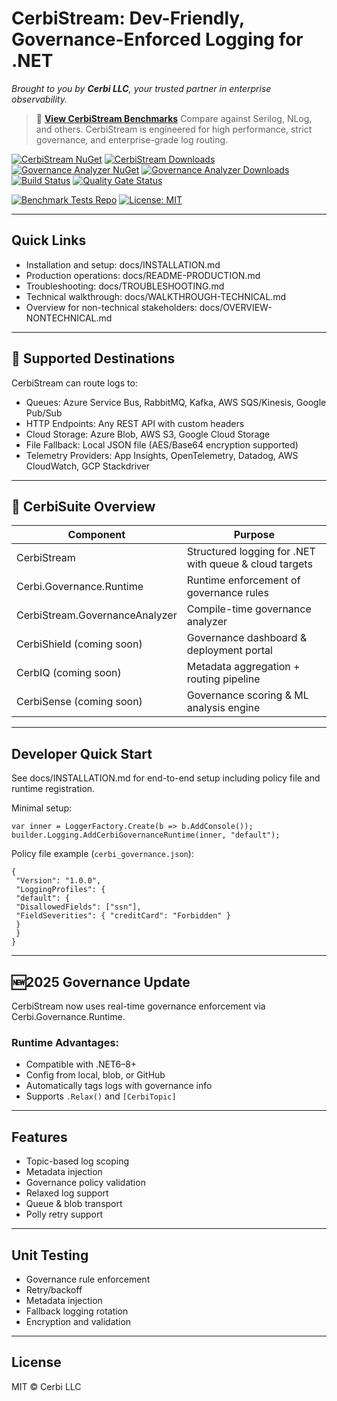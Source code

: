 # CerbiStream: Dev-Friendly, Governance-Enforced Logging for .NET

*Brought to you by **Cerbi LLC**, your trusted partner in enterprise observability.*

> 🚀 **[View CerbiStream Benchmarks](https://cerbi.io)**
> Compare against Serilog, NLog, and others. CerbiStream is engineered for high performance, strict governance, and enterprise-grade log routing.

[![CerbiStream NuGet](https://img.shields.io/nuget/v/CerbiStream?label=CerbiStream%20NuGet&style=flat-square)](https://www.nuget.org/packages/CerbiStream/)
[![CerbiStream Downloads](https://img.shields.io/nuget/dt/CerbiStream?label=Downloads&style=flat-square)](https://www.nuget.org/packages/CerbiStream/)
[![Governance Analyzer NuGet](https://img.shields.io/nuget/v/CerbiStream.GovernanceAnalyzer?label=Governance%20Analyzer%20NuGet&style=flat-square)](https://www.nuget.org/packages/CerbiStream.GovernanceAnalyzer/)
[![Governance Analyzer Downloads](https://img.shields.io/nuget/dt/CerbiStream.GovernanceAnalyzer?label=Governance%20Analyzer%20Downloads&style=flat-square)](https://www.nuget.org/packages/CerbiStream.GovernanceAnalyzer/)
[![Build Status](https://github.com/Zeroshi/Cerbi-CerbiStream/actions/workflows/cerbi-devsecops.yml/badge.svg?branch=master)](https://github.com/Zeroshi/Cerbi-CerbiStream/actions/workflows/cerbi-devsecops.yml)
[![Quality Gate Status](https://sonarcloud.io/api/project_badges/measure?project=Zeroshi_Cerbi-CerbiStream&metric=alert_status)](https://sonarcloud.io/summary/new_code?id=Zeroshi_Cerbi-CerbiStream)

[![Benchmark Tests Repo](https://img.shields.io/badge/View-Benchmark%20Tests-blue?style=flat-square)](https://github.com/Zeroshi/CerbiStream.BenchmarkTests)
[![License: MIT](https://img.shields.io/badge/License-MIT-yellow.svg?style=flat-square)](LICENSE)

---

## Quick Links
- Installation and setup: docs/INSTALLATION.md
- Production operations: docs/README-PRODUCTION.md
- Troubleshooting: docs/TROUBLESHOOTING.md
- Technical walkthrough: docs/WALKTHROUGH-TECHNICAL.md
- Overview for non-technical stakeholders: docs/OVERVIEW-NONTECHNICAL.md

---

## 🔗 Supported Destinations

CerbiStream can route logs to:

* Queues: Azure Service Bus, RabbitMQ, Kafka, AWS SQS/Kinesis, Google Pub/Sub
* HTTP Endpoints: Any REST API with custom headers
* Cloud Storage: Azure Blob, AWS S3, Google Cloud Storage
* File Fallback: Local JSON file (AES/Base64 encryption supported)
* Telemetry Providers: App Insights, OpenTelemetry, Datadog, AWS CloudWatch, GCP Stackdriver

---

## 🧱 CerbiSuite Overview

| Component | Purpose |
| ---------------------------------- | ------------------------------------------------------ |
| CerbiStream | Structured logging for .NET with queue & cloud targets |
| Cerbi.Governance.Runtime | Runtime enforcement of governance rules |
| CerbiStream.GovernanceAnalyzer | Compile-time governance analyzer |
| CerbiShield (coming soon) | Governance dashboard & deployment portal |
| CerbIQ (coming soon) | Metadata aggregation + routing pipeline |
| CerbiSense (coming soon) | Governance scoring & ML analysis engine |

---

## Developer Quick Start

See docs/INSTALLATION.md for end-to-end setup including policy file and runtime registration.

Minimal setup:

```
var inner = LoggerFactory.Create(b => b.AddConsole());
builder.Logging.AddCerbiGovernanceRuntime(inner, "default");
```

Policy file example (`cerbi_governance.json`):

```
{
 "Version": "1.0.0",
 "LoggingProfiles": {
 "default": {
 "DisallowedFields": ["ssn"],
 "FieldSeverities": { "creditCard": "Forbidden" }
 }
 }
}
```

---

## 🆕2025 Governance Update

CerbiStream now uses real-time governance enforcement via Cerbi.Governance.Runtime.

### Runtime Advantages:

* Compatible with .NET6–8+
* Config from local, blob, or GitHub
* Automatically tags logs with governance info
* Supports `.Relax()` and `[CerbiTopic]`

---

## Features

- Topic-based log scoping
- Metadata injection
- Governance policy validation
- Relaxed log support
- Queue & blob transport
- Polly retry support

---

## Unit Testing

- Governance rule enforcement
- Retry/backoff
- Metadata injection
- Fallback logging rotation
- Encryption and validation

---

## License

MIT © Cerbi LLC
